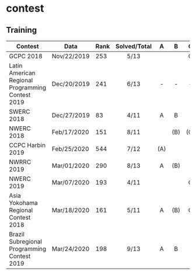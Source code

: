 # contest

## Training
| Contest | Data | Rank | Solved/Total |A|B|C|D|E|F|G|H|I|J|K|L|M|
|-|-|-|:-:|:-:|:-:|:-:|:-:|:-:|:-:|:-:|:-:|:-:|:-:|:-:|:-:|:-:|
| GCPC  2018                                       | Nov/22/2019 | 253 | 5/13   |||C||E|F|||I||||(M)|
| Latin American Regional Programming Contest 2019 | Dec/20/2019 | 241 | 6/13   |-|-|-|-|E|-|-|-|I|-|K|L|M|
| SWERC 2018                                       | Dec/27/2019 | 83  | 4/11   |A|B||D|E||(G)|||||||
| NWERC 2018                                       | Feb/17/2020 | 151 | 8/11   ||(B)|(C)||(E)||(G)|H|I|(J)|K|
| CCPC Harbin 2019                                 | Feb/25/2020 | 544 | 7/12   |(A)||||(E)|F|||(I)|J|K|(L)|
| NWRRC 2019                                       | Mar/01/2020 | 290 | 8/13   |A|(B)|||E|||(H)|(I)|J|(K)||M|
| NWERC 2019                                       | Mar/07/2020 | 193 | 4/11   |||C||E|F|||I|||
| Asia Yokohama Regional Contest 2018              | Mar/18/2020 | 161 | 5/11   |A|(B)|C||||G||||K|
| Brazil Subregional Programming Contest 2019      | Mar/24/2020 | 198 | 9/13   |A|B||D|||(G)|H|(I)|(J)||L|M|
